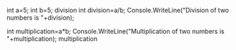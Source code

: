 int a=5;
int b=5;
 division
int division=a/b;
Console.WriteLine("Division of two numbers is "+division);

int multiplication=a*b;
Console.WriteLine("Multiplication of two numbers is "+multiplication);
 multiplication

